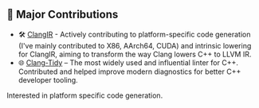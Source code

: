 
## 🔧 Major Contributions
- 🛠 [ClangIR](https://github.com/llvm/clangir/pulls?q=is%3Aopen%2Cclosed+is%3Apr+author%3ARiverDave+) - Actively contributing to platform-specific code generation (I've mainly contributed to X86, AArch64, CUDA) and intrinsic lowering for ClangIR, aiming to transform the way Clang lowers C++ to LLVM IR.
- 🌐 [Clang-Tidy](https://github.com/llvm/llvm-project/pulls?q=is%3Apr+author%3ARiverDave+is%3Aclosed) –  The most widely used and influential linter for C++. Contributed and helped improve modern diagnostics for better C++ developer tooling.

Interested in platform specific code generation.
